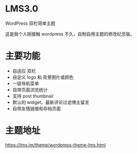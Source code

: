 # LMS3.0
WordPress 双栏简单主题

这是我个人刚接触 wordpress 不久，自制自用主题的修改纪念版。

# 主要功能
- 自适应 双栏
- 自定义 logo 和 背景图片或颜色
- 一级导航菜单
- 自带页面浏览统计
- 支持 post thumbnail
- 默认的 widget，最新评论过滤博主留言
- 自带友情链接和存档页面

# 主题地址

https://lms.im/theme/wordpress-theme-lms.html
